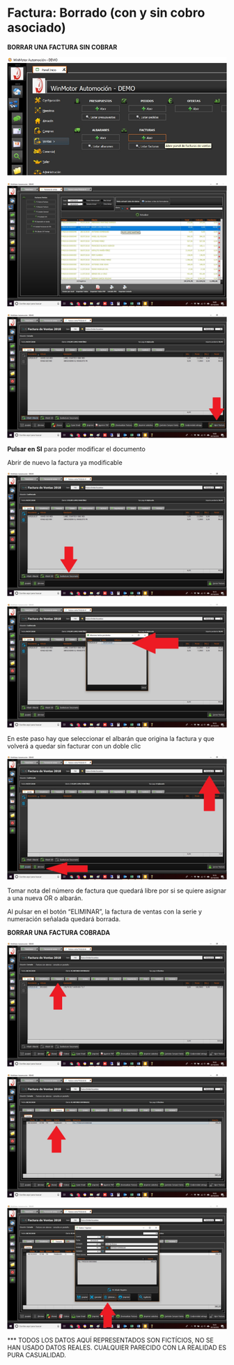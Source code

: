 # Factura: Borrado (con y sin cobro asociado)

**BORRAR UNA FACTURA SIN COBRAR**

![Abrir el Panel de Facturas o acceder a facturas desde las otras localizaciones de Facturas](<../../.gitbook/assets/image (260).png>)

![Seleccionar una factura (sin cobro en este caso)](<../../.gitbook/assets/image (261).png>)

![(Paso 3 – Viene de Factura cobrada) – Pulsar en Abrir Factura para hacerla modificable](<../../.gitbook/assets/image (262).png>)

**Pulsar en SI** para poder modificar el documento

Abrir de nuevo la factura ya modificable

![Pulsar en Desfacturar Documento > Se abre una ventana donde seleccionar el albarán origen](<../../.gitbook/assets/image (263).png>)

![Doble clic en el albarán que originó la factura](<../../.gitbook/assets/image (264).png>)

En este paso hay que seleccionar el albarán que origina la factura y que volverá a quedar sin facturar con un doble clic

![Anotar número de factura – Pulsar en Eliminar](<../../.gitbook/assets/image (265).png>)

Tomar nota del número de factura que quedará libre por si se quiere asignar a una nueva OR o albarán.

Al pulsar en el botón “ELIMINAR”, la factura de ventas con la serie y numeración señalada quedará borrada.

**BORRAR UNA FACTURA COBRADA**

![Abrir la factura cobrada y pulsar en la pestaña Tesorería](<../../.gitbook/assets/image (266).png>)

![Doble clic en el pago para abrir sus opciones](<../../.gitbook/assets/image (267).png>)

![Pulsar en Eliminar para quitar el pago y pasar al paso 3 de borrar facturas sin cobrar](<../../.gitbook/assets/image (268).png>)

\*\*\* TODOS LOS DATOS AQUÍ REPRESENTADOS SON FICTÍCIOS, NO SE HAN USADO DATOS REALES. CUALQUIER PARECIDO CON LA REALIDAD ES PURA CASUALIDAD.
